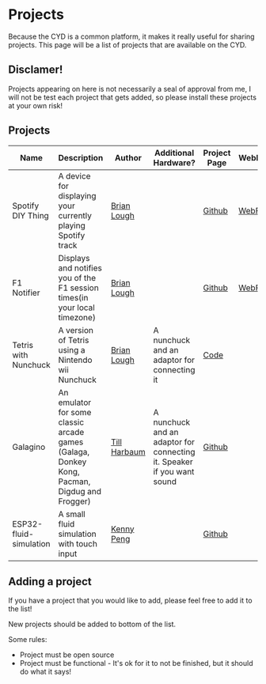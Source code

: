 # Projects

Because the CYD is a common platform, it makes it really useful for sharing projects. This page will be a list of projects that are available on the CYD.

## Disclamer!

Projects appearing on here is not necessarily a seal of approval from me, I will not be test each project that gets added, so please install these projects at your own risk! 

## Projects

|Name|Description|Author|Additional Hardware?|Project Page|WebFlash|
|----|-----------|------|--------------------|----|--------|
|Spotify DIY Thing|A device for displaying your currently playing Spotify track|[Brian Lough](https://github.com/witnessmenow)||[Github](https://github.com/witnessmenow/Spotify-Diy-Thing)|[WebFlash](https://witnessmenow.github.io/Spotify-Diy-Thing/WebFlash/)|
|F1 Notifier|Displays and notifies you of the F1 session times(in your local timezone)|[Brian Lough](https://github.com/witnessmenow)||[Github](https://github.com/witnessmenow/F1-Arduino-Notifications)|[WebFlash](https://witnessmenow.github.io/F1-Arduino-Notifications/)|
|Tetris with Nunchuck|A version of Tetris using a Nintendo wii Nunchuck|[Brian Lough](https://github.com/witnessmenow)|A nunchuck and an adaptor for connecting it|[Code](/Examples/Projects/TetrisWithNunchuck)||
|Galagino|An emulator for some classic arcade games (Galaga, Donkey Kong, Pacman, Digdug and Frogger) |[Till Harbaum](https://github.com/harbaum)|A nunchuck and an adaptor for connecting it. Speaker if you want sound|[Github](https://github.com/harbaum/galagino)||
|ESP32-fluid-simulation|A small fluid simulation with touch input|[Kenny Peng](https://github.com/colonelwatch)||[Github](https://github.com/colonelwatch/ESP32-fluid-simulation)||

## Adding a project

If you have a project that you would like to add, please feel free to add it to the list!

New projects should be added to bottom of the list.

Some rules:
- Project must be open source
- Project must be functional - It's ok for it to not be finished, but it should do what it says!
